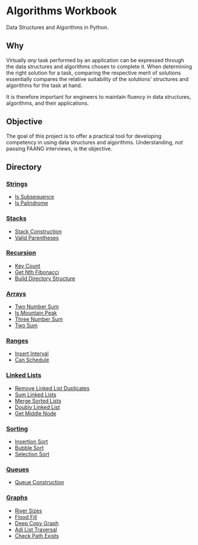 # Algorithms Workbook

Data Structures and Algorithms in Python.

## Why

Virtually _any_ task performed by an application can be expressed through
the data structures and algorithms chosen to complete it. When
determining the right solution for a task, comparing the respective merit of
solutions essentially compares the relative suitability of the solutions'
structures and algorithms for the task at hand.

It is therefore important for engineers to maintain fluency in data structures,
algorithms, and their applications.

## Objective

The goal of this project is to offer a practical tool for developing competency
in using data structures and algorithms. Understanding, _not_ passing FAANG
interviews, is the objective.

## Directory

### [Strings](./strings/README.md)

- [Is Subsequence](./strings/is_subsequence.py)
- [Is Palindrome](./strings/is_palindrome.py)

### [Stacks](./stacks/README.md)

- [Stack Construction](./stacks/stack_construction.py)
- [Valid Parentheses](./stacks/valid_parentheses.py)

### [Recursion](./recursion/README.md)

- [Key Count](./recursion/key_count.py)
- [Get Nth Fibonacci](./recursion/get_nth_fibonacci.py)
- [Build Directory Structure](./recursion/build_directory_structure.py)

### [Arrays](./arrays/README.md)

- [Two Number Sum](./arrays/two_number_sum.py)
- [Is Mountain Peak](./arrays/is_mountain_peak.py)
- [Three Number Sum](./arrays/three_number_sum.py)
- [Two Sum](./arrays/two_sum.py)

### [Ranges](./arrays/ranges/README.md)

- [Insert Interval](./arrays/ranges/insert_interval.py)
- [Can Schedule](./arrays/ranges/can_schedule.py)

### [Linked Lists](./linked_lists/README.md)

- [Remove Linked List Duplicates](./linked_lists/remove_linked_list_duplicates.py)
- [Sum Linked Lists](./linked_lists/sum_linked_lists.py)
- [Merge Sorted Lists](./linked_lists/merge_sorted_lists.py)
- [Doubly Linked List](./linked_lists/doubly_linked_list.py)
- [Get Middle Node](./linked_lists/get_middle_node.py)

### [Sorting](./sorting/README.md)

- [Insertion Sort](./sorting/insertion_sort.py)
- [Bubble Sort](./sorting/bubble_sort.py)
- [Selection Sort](./sorting/selection_sort.py)

### [Queues](./queues/README.md)

- [Queue Construction](./queues/queue_construction.py)

### [Graphs](./graphs/README.md)

- [River Sizes](./graphs/river_sizes.py)
- [Flood Fill](./graphs/flood_fill.py)
- [Deep Copy Graph](./graphs/deep_copy_graph.py)
- [Adj List Traversal](./graphs/adj_list_traversal.py)
- [Check Path Exists](./graphs/check_path_exists.py)

